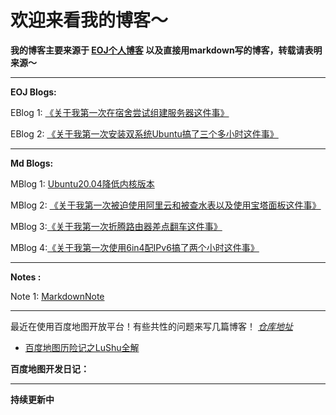 欢迎来看我的博客～
=======



**我的博客主要来源于 [EOJ个人博客](https://acm.ecnu.edu.cn/blog/78395/) 以及直接用markdown写的博客，转载请表明来源～**



---
**EOJ Blogs:**

EBlog 1: [《关于我第一次在宿舍尝试组建服务器这件事》](https://www.feipa.top/EBlogs/blog1.html)

EBlog 2: [《关于我第一次安装双系统Ubuntu搞了三个多小时这件事》](https://www.feipa.top/EBlogs/blog2.html)

---

**Md Blogs:**

MBlog 1: [Ubuntu20.04降低内核版本](https://www.feipa.top/MBlogs/Ubuntu20.04降低内核版本.html)

MBlog 2: [《关于我第一次被迫使用阿里云和被查水表以及使用宝塔面板这件事》](https://www.feipa.top/MBlogs/《关于我第一次被迫使用阿里云和被查水表以及使用宝塔面板这件事》.html)

MBlog 3:[《关于我第一次折腾路由器差点翻车这件事》](https://www.feipa.top/MBlogs/《关于我第一次折腾路由器差点翻车这件事》.html)

MBlog 4:[《关于我第一次使用6in4配IPv6搞了两个小时这件事》](https://www.feipa.top/MBlogs/《关于我第一次使用6in4配IPv6搞了两个小时这件事》.html)

---

**Notes :**

Note 1: [MarkdownNote](https://www.feipa.top/MBlogs/MarkdownNote.html)

---

最近在使用百度地图开放平台！有些共性的问题来写几篇博客！
*[仓库地址](https://github.com/polan233/siyuan-frontend)*

* [百度地图历险记之LuShu全解](https://www.feipa.top/MBlogs/百度地图历险记之LuShu全解.html)

**百度地图开发日记：**

---



**持续更新中**

